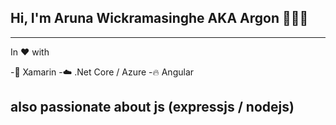 ## Hi, I'm Aruna Wickramasinghe AKA Argon 👨🏻‍💻
---
In ❤️  with 

-📱 Xamarin
-☁️ .Net Core / Azure 
-🔥 Angular

also passionate about js (expressjs / nodejs)
---




